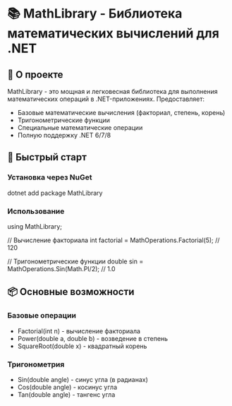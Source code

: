 # 📚 MathLibrary - Библиотека математических вычислений для .NET

## 📌 О проекте

MathLibrary - это мощная и легковесная библиотека для выполнения математических операций в .NET-приложениях. Предоставляет:

- Базовые математические вычисления (факториал, степень, корень)
- Тригонометрические функции
- Специальные математические операции
- Полную поддержку .NET 6/7/8

## 🚀 Быстрый старт

### Установка через NuGet
dotnet add package MathLibrary

### Использование
using MathLibrary;

// Вычисление факториала
int factorial = MathOperations.Factorial(5); // 120

// Тригонометрические функции
double sin = MathOperations.Sin(Math.PI/2); // 1.0

## 📦 Основные возможности

### Базовые операции
- Factorial(int n) - вычисление факториала
- Power(double a, double b) - возведение в степень
- SquareRoot(double x) - квадратный корень

### Тригонометрия
- Sin(double angle) - синус угла (в радианах)
- Cos(double angle) - косинус угла
- Tan(double angle) - тангенс угла



